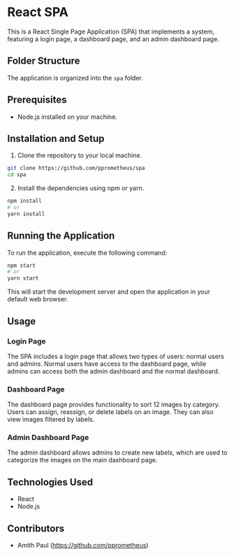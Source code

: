 
# React SPA 

This is a React Single Page Application (SPA) that implements a system, featuring a login page, a dashboard page, and an admin dashboard page.

## Folder Structure

The application is organized into the `spa` folder.

## Prerequisites

- Node.js installed on your machine.

## Installation and Setup

1. Clone the repository to your local machine.

```bash
git clone https://github.com/pprometheus/spa
cd spa
```

2. Install the dependencies using npm or yarn.

```bash
npm install
# or
yarn install
```

## Running the Application

To run the application, execute the following command:

```bash
npm start
# or
yarn start
```

This will start the development server and open the application in your default web browser.

## Usage

### Login Page

The SPA includes a login page that allows two types of users: normal users and admins. Normal users have access to the dashboard page, while admins can access both the admin dashboard and the normal dashboard.

### Dashboard Page

The dashboard page provides functionality to sort 12 images by category. Users can assign, reassign, or delete labels on an image. They can also view images filtered by labels.

### Admin Dashboard Page

The admin dashboard allows admins to create new labels, which are used to categorize the images on the main dashboard page.

## Technologies Used

- React
- Node.js

## Contributors

- Amith Paul (https://github.com/pprometheus)

